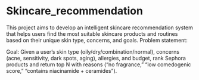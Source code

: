 # Skincare_recommendation
This project aims to develop an intelligent skincare recommendation system that helps users find the most suitable skincare products and routines based on their unique skin type, concerns, and goals.
Problem statement:

Goal: Given a user’s skin type (oily/dry/combination/normal), concerns (acne, sensitivity, dark spots, aging), allergies, and budget, rank Sephora products and return top N with reasons (“no fragrance,” “low comedogenic score,” “contains niacinamide + ceramides”).
